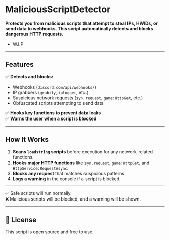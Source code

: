 # MaliciousScriptDetector

**Protects you from malicious scripts that attempt to steal IPs, HWIDs, or send data to webhooks. This script automatically detects and blocks dangerous HTTP requests.**  

- W.I.P
---

## **Features**  
✅ **Detects and blocks:**  
- Webhooks (`discord.com/api/webhooks/`)  
- IP grabbers (`grabify`, `iplogger`, etc.)  
- Suspicious network requests (`syn.request`, `game:HttpGet`, etc.)  
- Obfuscated scripts attempting to send data  

✅ **Hooks key functions to prevent data leaks**  
✅ **Warns the user when a script is blocked**  

---

## **How It Works**  
1. **Scans `loadstring` scripts** before execution for any network-related functions.  
2. **Hooks major HTTP functions** like `syn.request`, `game:HttpGet`, and `HttpService:RequestAsync`.  
3. **Blocks any request** that matches suspicious patterns.  
4. **Logs a warning** in the console if a script is blocked.  

---

✅ Safe scripts will run normally.  
❌ Malicious scripts will be blocked, and a warning will be shown.  

---

## **📜 License**  
This script is open source and free to use.

